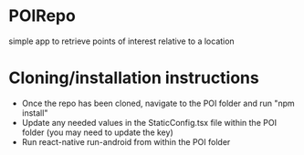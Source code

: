 # POIRepo
simple app to retrieve points of interest relative to a location

# Cloning/installation instructions
- Once the repo has been cloned, navigate to the POI folder and run "npm install"
- Update any needed values in the StaticConfig.tsx file within the POI folder (you may need to update the key)
- Run react-native run-android from within the POI folder